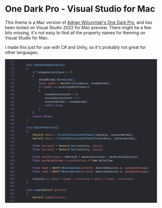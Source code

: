 # One Dark Pro - Visual Studio for Mac

This theme is a Mac version of [Adrian Wilczyński's One Dark Pro](https://marketplace.visualstudio.com/items?itemName=adrianwilczynski.one-dark-pro), and has been tested on Visual Studio 2022 for Mac preview. There might be a few bits missing, it's not easy to find all the property names for theming on Visual Studio for Mac.

I made this just for use with C# and Unity, so it's probably not great for other languages. 

![Screenshot](./screenshot.png)
